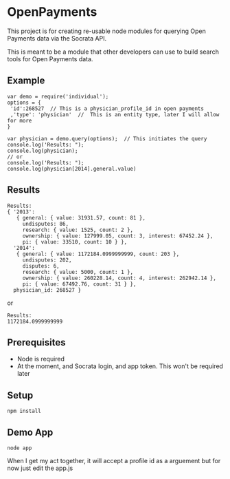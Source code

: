 # OpenPayments

This project is for creating re-usable node modules for querying Open Payments data via the Socrata API.

This is meant to be a module that other developers can use to build search tools for Open Payments data.

## Example
```
var demo = require('individual');
options = {
 'id':268527  // This is a physician_profile_id in open payments
 ,'type': 'physician'  //  This is an entity type, later I will allow for more
}

var physician = demo.query(options);  // This initiates the query
console.log('Results: ");
console.log(physician);
// or
console.log('Results: ");
console.log(physician[2014].general.value)
```
## Results
```
Results:
{ '2013':
   { general: { value: 31931.57, count: 81 },
     undisputes: 86,
     research: { value: 1525, count: 2 },
     ownership: { value: 127999.05, count: 3, interest: 67452.24 },
     pi: { value: 33510, count: 10 } },
  '2014':
   { general: { value: 1172184.0999999999, count: 203 },
     undisputes: 202,
     disputes: 6,
     research: { value: 5000, count: 1 },
     ownership: { value: 260228.14, count: 4, interest: 262942.14 },
     pi: { value: 67492.76, count: 31 } },
  physician_id: 268527 }
```
or
```
Results:
1172184.0999999999
```

## Prerequisites
- Node is required
- At the moment, and Socrata login, and app token.  This won't be required later
 
## Setup
```
npm install
```
## Demo App
```
node app
```
When I get my act together, it will accept a profile id as a arguement but for now just edit the app.js
